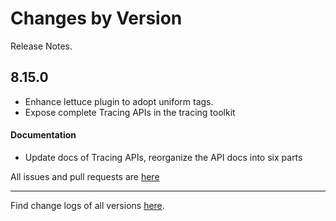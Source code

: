 Changes by Version
==================
Release Notes.

8.15.0
------------------

* Enhance lettuce plugin to adopt uniform tags.
* Expose complete Tracing APIs in the tracing toolkit

#### Documentation
* Update docs of Tracing APIs, reorganize the API docs into six parts


All issues and pull requests are [here](https://github.com/apache/skywalking/milestone/168?closed=1)

------------------
Find change logs of all versions [here](changes).
